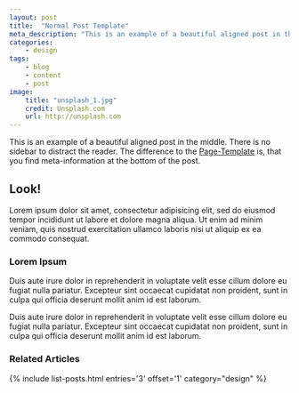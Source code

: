 ```yaml
---
layout: post
title:  "Normal Post Template"
meta_description: "This is an example of a beautiful aligned post in the middle. There is no sidebar to distract the reader. The difference to the Page-Template is, that you find meta-information at the bottom of the post."
categories:
    - design
tags:
    - blog
    - content
    - post
image:
    title: "unsplash_1.jpg"
    credit: Unsplash.com
    url: http://unsplash.com
---
```

<p class="teaser">
This is an example of a beautiful aligned post in the middle. There is no sidebar to distract the reader. The difference to the <a href='{{ site.url }}/design/page/'>Page-Template</a> is, that you find meta-information at the bottom of the post.</p>

## Look!

Lorem ipsum dolor sit amet, consectetur adipisicing elit, sed do eiusmod tempor incididunt ut labore et dolore magna aliqua. Ut enim ad minim veniam, quis nostrud exercitation ullamco laboris nisi ut aliquip ex ea commodo consequat.

### Lorem Ipsum

Duis aute irure dolor in reprehenderit in voluptate velit esse cillum dolore eu fugiat nulla pariatur. Excepteur sint occaecat cupidatat non proident, sunt in culpa qui officia deserunt mollit anim id est laborum.

Duis aute irure dolor in reprehenderit in voluptate velit esse cillum dolore eu fugiat nulla pariatur. Excepteur sint occaecat cupidatat non proident, sunt in culpa qui officia deserunt mollit anim id est laborum.

<h3 class="t90">Related Articles</h3>
{% include list-posts.html entries='3' offset='1' category="design" %}

